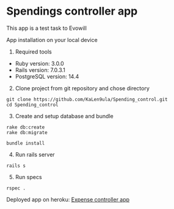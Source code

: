 # Spendings controller app

This app is a test task to Evowill

App installation on your local device

1. Required tools

* Ruby version: 3.0.0
* Rails version: 7.0.3.1
* PostgreSQL version: 14.4

2. Clone project from git repository and chose directory

```
git clone https://github.com/KaLen9ula/Spending_control.git
cd Spending_control
```

3. Create and setup database and bundle

```
rake db:create
rake db:migrate

bundle install
```

4. Run rails server

```
rails s
```

5. Run specs

```
rspec .
```

Deployed app on heroku: [Expense controller app](https://spendings-controller-app.herokuapp.com/)
